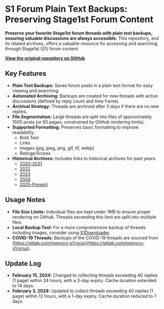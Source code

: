 # S1 Forum Plain Text Backups: Preserving Stage1st Forum Content

**Preserve your favorite Stage1st forum threads with plain text backups, ensuring valuable discussions are always accessible.** This repository, and its related archives, offers a valuable resource for accessing and searching through Stage1st (S1) forum content.

[**View the original repository on GitHub**](https://github.com/TomoeMami/S1PlainTextBackup)

## Key Features

*   **Plain Text Backups:**  Saves forum posts in a plain text format for easy viewing and searching.
*   **Automated Archiving:** Backups are created for new threads with active discussions (defined by reply count and time frame).
*   **Archival Strategy:** Threads are archived after 3 days if there are no new replies.
*   **File Segmentation:**  Large threads are split into files of approximately 1500 posts (or 50 pages, constrained by GitHub rendering limits).
*   **Supported Formatting:** Preserves basic formatting to improve readability:
    *   Bold Text
    *   Links
    *   Images (jpg, jpeg, png, gif, tif, webp)
    *   Ratings/Scores
*   **Historical Archives:**  Includes links to historical archives for past years:
    *   [2020-2021](https://github.com/TomoeMami/S1PlainTextArchive2021)
    *   [2022](https://github.com/TomoeMami/S1PlainTextArchive2022)
    *   [2023](https://github.com/TomoeMami/S1PlainTextArchive2023)
    *   [2024](https://github.com/TomoeMami/S1PlainTextArchive2024)
    *   [2025-Present](https://github.com/TomoeMami/S1PlainTextArchive2025)

## Usage Notes

*   **File Size Limits:**  Individual files are kept under 1MB to ensure proper rendering on GitHub. Threads exceeding this limit are split into multiple files.
*   **Local Backup Tool:** For a more comprehensive backup of threads including images, consider using [S1Downloader](https://github.com/shuangluoxss/Stage1st-downloader).
*   **COVID-19 Threads:** Backups of the COVID-19 threads are sourced from [https://gitlab.com/memory-s1/virus](https://gitlab.com/memory-s1/virus).

## Update Log

*   **February 15, 2024:** Changed to collecting threads exceeding 40 replies (1 page) within 24 hours, with a 3-day expiry. Cache duration extended to 14 days.
*   **February 3, 2024:** Updated to collect threads exceeding 40 replies (1 page) within 12 hours, with a 1-day expiry. Cache duration reduced to 7 days.